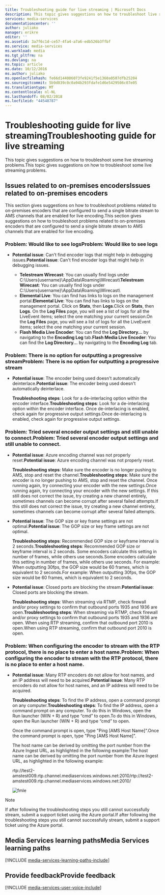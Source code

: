 ```yaml
---
title: Troubleshooting guide for live streaming | Microsoft Docs
description: This topic gives suggestions on how to troubleshoot live streaming problems.
services: media-services
documentationcenter: ''
author: juliako
manager: erikre
editor: ''
ms.assetid: 3a7f6c1d-ce57-4fa4-a7a6-edb526b3ffbf
ms.service: media-services
ms.workload: media
ms.tgt_pltfrm: na
ms.devlang: na
ms.topic: article
ms.date: 10/12/2016
ms.author: juliako
ms.openlocfilehash: fe66d144006073fe9241f5e1360a0587dfb25204
ms.sourcegitcommit: 5b9d839c0c0a94b293fdafe1d6e5429506c07e05
ms.translationtype: MT
ms.contentlocale: nl-NL
ms.lasthandoff: 08/02/2018
ms.locfileid: "44548787"
---
```

# <a name="troubleshooting-guide-for-live-streaming"></a><span data-ttu-id="090fd-103">Troubleshooting guide for live streaming</span><span class="sxs-lookup"><span data-stu-id="090fd-103">Troubleshooting guide for live streaming</span></span>
<span data-ttu-id="090fd-104">This topic gives suggestions on how to troubleshoot some live streaming problems.</span><span class="sxs-lookup"><span data-stu-id="090fd-104">This topic gives suggestions on how to troubleshoot some live streaming problems.</span></span>

## <a name="issues-related-to-on-premises-encoders"></a><span data-ttu-id="090fd-105">Issues related to on-premises encoders</span><span class="sxs-lookup"><span data-stu-id="090fd-105">Issues related to on-premises encoders</span></span>
<span data-ttu-id="090fd-106">This section gives suggestions on how to troubleshoot problems related to on-premises encoders that are configured to send a single bitrate stream to AMS channels that are enabled for live encoding.</span><span class="sxs-lookup"><span data-stu-id="090fd-106">This section gives suggestions on how to troubleshoot problems related to on-premises encoders that are configured to send a single bitrate stream to AMS channels that are enabled for live encoding.</span></span>

### <a name="problem-would-like-to-see-logs"></a><span data-ttu-id="090fd-107">Problem: Would like to see logs</span><span class="sxs-lookup"><span data-stu-id="090fd-107">Problem: Would like to see logs</span></span>
* <span data-ttu-id="090fd-108">**Potential issue**: Can't find encoder logs that might help in debugging issues.</span><span class="sxs-lookup"><span data-stu-id="090fd-108">**Potential issue**: Can't find encoder logs that might help in debugging issues.</span></span>
  
  * <span data-ttu-id="090fd-109">**Telestream Wirecast**: You can usually find logs under C:\Users\{username}\AppData\Roaming\Wirecast\\</span><span class="sxs-lookup"><span data-stu-id="090fd-109">**Telestream Wirecast**: You can usually find logs under C:\Users\{username}\AppData\Roaming\Wirecast\\</span></span> 
  * <span data-ttu-id="090fd-110">**Elemental Live**: You can find has links to logs on the management portal.</span><span class="sxs-lookup"><span data-stu-id="090fd-110">**Elemental Live**: You can find has links to logs on the management portal.</span></span> <span data-ttu-id="090fd-111">Click on **Stats**, then **Logs**.</span><span class="sxs-lookup"><span data-stu-id="090fd-111">Click on **Stats**, then **Logs**.</span></span> <span data-ttu-id="090fd-112">On the **Log Files** page, you will see a list of logs for all the LiveEvent items; select the one matching your current session.</span><span class="sxs-lookup"><span data-stu-id="090fd-112">On the **Log Files** page, you will see a list of logs for all the LiveEvent items; select the one matching your current session.</span></span> 
  * <span data-ttu-id="090fd-113">**Flash Media Live Encoder**: You can find the **Log Directory...** by navigating to the **Encoding Log** tab.</span><span class="sxs-lookup"><span data-stu-id="090fd-113">**Flash Media Live Encoder**: You can find the **Log Directory...** by navigating to the **Encoding Log** tab.</span></span>

### <a name="problem-there-is-no-option-for-outputting-a-progressive-stream"></a><span data-ttu-id="090fd-114">Problem: There is no option for outputting a progressive stream</span><span class="sxs-lookup"><span data-stu-id="090fd-114">Problem: There is no option for outputting a progressive stream</span></span>
* <span data-ttu-id="090fd-115">**Potential issue**: The encoder being used doesn't automatically deinterlace.</span><span class="sxs-lookup"><span data-stu-id="090fd-115">**Potential issue**: The encoder being used doesn't automatically deinterlace.</span></span> 
  
    <span data-ttu-id="090fd-116">**Troubleshooting steps**: Look for a de-interlacing option within the encoder interface.</span><span class="sxs-lookup"><span data-stu-id="090fd-116">**Troubleshooting steps**: Look for a de-interlacing option within the encoder interface.</span></span> <span data-ttu-id="090fd-117">Once de-interlacing is enabled, check again for progressive output settings.</span><span class="sxs-lookup"><span data-stu-id="090fd-117">Once de-interlacing is enabled, check again for progressive output settings.</span></span> 

### <a name="problem-tried-several-encoder-output-settings-and-still-unable-to-connect"></a><span data-ttu-id="090fd-118">Problem: Tried several encoder output settings and still unable to connect.</span><span class="sxs-lookup"><span data-stu-id="090fd-118">Problem: Tried several encoder output settings and still unable to connect.</span></span>
* <span data-ttu-id="090fd-119">**Potential issue**: Azure encoding channel was not properly reset.</span><span class="sxs-lookup"><span data-stu-id="090fd-119">**Potential issue**: Azure encoding channel was not properly reset.</span></span> 
  
    <span data-ttu-id="090fd-120">**Troubleshooting steps**: Make sure the encoder is no longer pushing to AMS, stop and reset the channel.</span><span class="sxs-lookup"><span data-stu-id="090fd-120">**Troubleshooting steps**: Make sure the encoder is no longer pushing to AMS, stop and reset the channel.</span></span> <span data-ttu-id="090fd-121">Once running again, try connecting your encoder with the new settings.</span><span class="sxs-lookup"><span data-stu-id="090fd-121">Once running again, try connecting your encoder with the new settings.</span></span> <span data-ttu-id="090fd-122">If this still does not correct the issue, try creating a new channel entirely, sometimes channels can become corrupt after several failed attempts.</span><span class="sxs-lookup"><span data-stu-id="090fd-122">If this still does not correct the issue, try creating a new channel entirely, sometimes channels can become corrupt after several failed attempts.</span></span>  
* <span data-ttu-id="090fd-123">**Potential issue**: The GOP size or key frame settings are not optimal.</span><span class="sxs-lookup"><span data-stu-id="090fd-123">**Potential issue**: The GOP size or key frame settings are not optimal.</span></span> 
  
    <span data-ttu-id="090fd-124">**Troubleshooting steps**: Recommended GOP size or keyframe interval is 2 seconds.</span><span class="sxs-lookup"><span data-stu-id="090fd-124">**Troubleshooting steps**: Recommended GOP size or keyframe interval is 2 seconds.</span></span> <span data-ttu-id="090fd-125">Some encoders calculate this setting in number of frames, while others use seconds.</span><span class="sxs-lookup"><span data-stu-id="090fd-125">Some encoders calculate this setting in number of frames, while others use seconds.</span></span> <span data-ttu-id="090fd-126">For example: When outputting 30fps, the GOP size would be 60 frames, which is equivalent to 2 seconds.</span><span class="sxs-lookup"><span data-stu-id="090fd-126">For example: When outputting 30fps, the GOP size would be 60 frames, which is equivalent to 2 seconds.</span></span>  
* <span data-ttu-id="090fd-127">**Potential issue**: Closed ports are blocking the stream.</span><span class="sxs-lookup"><span data-stu-id="090fd-127">**Potential issue**: Closed ports are blocking the stream.</span></span> 
  
    <span data-ttu-id="090fd-128">**Troubleshooting steps**: When streaming via RTMP, check firewall and/or proxy settings to confirm that outbound ports 1935 and 1936 are open.</span><span class="sxs-lookup"><span data-stu-id="090fd-128">**Troubleshooting steps**: When streaming via RTMP, check firewall and/or proxy settings to confirm that outbound ports 1935 and 1936 are open.</span></span> <span data-ttu-id="090fd-129">When using RTP streaming, confirm that outbound port 2010 is open.</span><span class="sxs-lookup"><span data-stu-id="090fd-129">When using RTP streaming, confirm that outbound port 2010 is open.</span></span> 

### <a name="problem-when-configuring-the-encoder-to-stream-with-the-rtp-protocol-there-is-no-place-to-enter-a-host-name"></a><span data-ttu-id="090fd-130">Problem: When configuring the encoder to stream with the RTP protocol, there is no place to enter a host name.</span><span class="sxs-lookup"><span data-stu-id="090fd-130">Problem: When configuring the encoder to stream with the RTP protocol, there is no place to enter a host name.</span></span>
* <span data-ttu-id="090fd-131">**Potential issue**: Many RTP encoders do not allow for host names, and an IP address will need to be acquired.</span><span class="sxs-lookup"><span data-stu-id="090fd-131">**Potential issue**: Many RTP encoders do not allow for host names, and an IP address will need to be acquired.</span></span>  
  
    <span data-ttu-id="090fd-132">**Troubleshooting steps**: To find the IP address, open a command prompt on any computer.</span><span class="sxs-lookup"><span data-stu-id="090fd-132">**Troubleshooting steps**: To find the IP address, open a command prompt on any computer.</span></span> <span data-ttu-id="090fd-133">To do this in Windows, open the Run launcher (WIN + R) and type “cmd” to open.</span><span class="sxs-lookup"><span data-stu-id="090fd-133">To do this in Windows, open the Run launcher (WIN + R) and type “cmd” to open.</span></span>  
  
    <span data-ttu-id="090fd-134">Once the command prompt is open, type "Ping [AMS Host Name]".</span><span class="sxs-lookup"><span data-stu-id="090fd-134">Once the command prompt is open, type "Ping [AMS Host Name]".</span></span> 
  
    <span data-ttu-id="090fd-135">The host name can be derived by omitting the port number from the Azure Ingest URL, as highlighted in the following example:</span><span class="sxs-lookup"><span data-stu-id="090fd-135">The host name can be derived by omitting the port number from the Azure Ingest URL, as highlighted in the following example:</span></span> 
  
    <span data-ttu-id="090fd-136">rtp://test2-amstest009.rtp.channel.mediaservices.windows.net:2010/</span><span class="sxs-lookup"><span data-stu-id="090fd-136">rtp://test2-amstest009.rtp.channel.mediaservices.windows.net:2010/</span></span> 
  
    ![fmle](https://docstestmedia1.blob.core.windows.net/azure-media/articles/media-services/media/media-services-fmle-live-encoder/media-services-fmle10.png)

> [!NOTE]
> <span data-ttu-id="090fd-138">If after following the troubleshooting steps you still cannot successfully stream, submit a support ticket using the Azure portal.</span><span class="sxs-lookup"><span data-stu-id="090fd-138">If after following the troubleshooting steps you still cannot successfully stream, submit a support ticket using the Azure portal.</span></span>
> 
> 

## <a name="media-services-learning-paths"></a><span data-ttu-id="090fd-139">Media Services learning paths</span><span class="sxs-lookup"><span data-stu-id="090fd-139">Media Services learning paths</span></span>
[!INCLUDE [media-services-learning-paths-include](../../includes/media-services-learning-paths-include.md)]

## <a name="provide-feedback"></a><span data-ttu-id="090fd-140">Provide feedback</span><span class="sxs-lookup"><span data-stu-id="090fd-140">Provide feedback</span></span>
[!INCLUDE [media-services-user-voice-include](../../includes/media-services-user-voice-include.md)]


